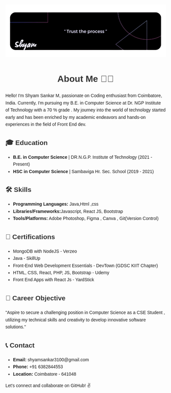 ![Header](_B06E083B-4D41-4DA0-B6DA-921DED08F616_-removebg-preview.png)

<body style="font-family: Arial, sans-serif; line-height: 1.6; margin: 20px;">
    <center><h1 style="color: #333;">About Me 👨‍💻</h1></center>
    <p>Hello! I'm Shyam Sankar M, passionate on Coding enthusiast from Coimbatore, India. Currently, I'm pursuing my B.E. in Computer Science at Dr. NGP Institute of Technology with a 70 % grade . My journey into the world of technology started early and has been enriched by my academic endeavors and hands-on experiences in the field of Front End dev.</p>
    
  <h2 style="color: #333;">🎓 Education</h2>
    <ul>
        <li><strong>B.E. in Computer Science</strong> | DR.N.G.P. Institute of Technology (2021 - Present)</li>
        <li><strong>HSC in Computer Science</strong> | Sambaviga Hr. Sec. School (2019 - 2021)</li>
    </ul>
    

    
  <h2 style="color: #333;">🛠️ Skills</h2>
    <ul>
        <li><strong>Programming Languages:</strong> Java,Html ,css </li>
        <li><strong>Libraries/Frameworks:</strong>Javascript, React JS, Bootstrap</li>
        <li><strong>Tools/Platforms:</strong> Adobe Photoshop, Figma , Canva , Git(Version Control)</li>
    </ul>
    
  <h2 style="color: #333;">📜 Certifications</h2>
    <ul>
        <li>MongoDB with NodeJS - Verzeo</li>
        <li>Java - SkillUp</li>
        <li>Front-End Web Development Essentials - DevTown (GDSC KIIT Chapter)</li>
        <li>HTML, CSS, React, PHP, JS, Bootstrap - Udemy</li>
        <li>Front End Apps with React Js - YardStick</li>
    </ul>
    <h2 style="color: #333;">🎯 Career Objective</h2>
  <p>"Aspire to secure a challenging position in Computer Science as a CSE Student , utilizing my technical skills and creativity to develop innovative software solutions."</p>
    
  <h2 style="color: #333;">📞 Contact</h2>
    <ul>
        <li><strong>Email:</strong> shyamsankar3100@gmail.com</li>
        <li><strong>Phone:</strong> +91 6382844553</li>
        <li><strong>Location:</strong> Coimbatore - 641048</li>
    </ul>
    
  <p>Let's connect and collaborate on GitHub! ✌️</p>
</body>




